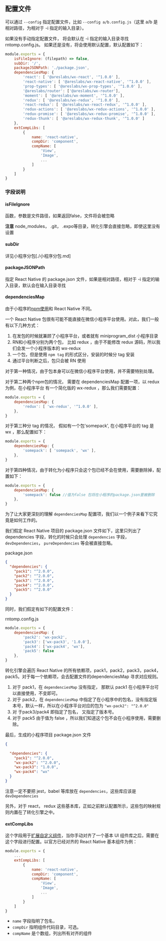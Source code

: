 ## 配置文件

可以通过 `--config` 指定配置文件，比如 `--config a/b.config.js`（这里 a/b 是相对路径，为相对于 -i 指定的输入目录）。

如果没有手动指定配置文件， 将会默认在 -i 指定的输入目录寻找 rntomp.config.js。 如果还是没有，将会使用默认配置，默认配置如下：

```javascript
module.exports = { 
    isFileIgnore: (filepath) => false,
    subDir: '/',
    packageJSONPath: './package.json',
    dependenciesMap: { 
        'react': [ '@areslabs/wx-react', '^1.0.0' ],
        'react-native': [ '@areslabs/wx-react-native', '^1.0.0' ],
        'prop-types': [ '@areslabs/wx-prop-types', '^1.0.0' ],
        '@areslabs/router': ['@areslabs/wx-router'],
        'moment': [ '@areslabs/wx-moment', '^1.0.0' ],
        'redux': [ '@areslabs/wx-redux', '^1.0.0' ],
        'react-redux': [ '@areslabs/wx-react-redux', '^1.0.0' ],
        'redux-actions': [ '@areslabs/wx-redux-actions', '^1.0.0' ],
        'redux-promise': [ '@areslabs/wx-redux-promise', '^1.0.0' ],
        'redux-thunk': [ '@areslabs/wx-redux-thunk', '^1.0.0' ]
    },
    extCompLibs: [
        {
            name: 'react-native',
            compDir: 'component',
            compName: [
                'View',
                'Image',
                ...
            ]
        }
    ]
}
```

### 字段说明

#### isFileIgnore

函数，参数是文件路径，如果返回false，文件将会被忽略

**注意** node_modules， .git， .expo等目录，转化引擎会直接忽略，即使这里没有设置


#### subDir

详见小程序分包[./小程序分包.md]

#### packageJSONPath

指定 React Native 的 package.json 文件，如果是相对路径，相对于 -i 指定的输入目录，默认会在输入目录寻找

#### dependenciesMap

由于小程序的[npm使用](https://developers.weixin.qq.com/miniprogram/dev/devtools/npm.html?search-key=npm)和 React Native 不同。

一个 React Native 包很有可能不能直接在微信小程序平台使用。对此，我们一般有以下几种方式：

1. 在发包的时候就兼顾了小程序平台，或者就有 miniprogram_dist 小程序目录
2. RN和小程序分别为两个包， 比如 redux ，由于不能修改 redux 源码，所以我们会发一个小程序版本的 wx-redux
3. 一个包，但是使用 `npm tag` 的形式区分，安装的时候分 tag 安装
4. 通过平台判断之后，包只会被 RN 使用

对于第一种情况，由于包本身可以在微信小程序平台使用，并不需要特别处理。 

对于第二种两个npm包的情况， 需要在 dependenciesMap 配置一项，以 redux 为例，在小程序平台 有一个简化版的 wx-redux ，那么我们需要配置：

```javascript
module.exports = {
    dependenciesMap: {
        'redux': [ 'wx-redux', '^1.0.0' ],
    },
}
```

对于第三种分 tag 的情况， 假如有一个包'somepack', 在小程序平台的 tag 是 wx ，那么配置如下： 

```javascript
module.exports = {
    dependenciesMap: {
        'somepack': [ 'somepack', 'wx' ],
    },
}
```

对于第四种情况，由于转化为小程序只会这个包已经不会在使用，需要删除掉，配置如下： 

```javascript
module.exports = {
    dependenciesMap: {
        'somepack': false //值为false 包将在小程序的package.json里被删除
    },
}
```

为了让大家更深刻的理解 `dependenciesMap` 配置项，我们以一个例子来看下它究竟是如何工作的。

我们假定 React Native 项目的 package.json 文件如下，这里只列出了 dependencies 字段，转化的时候只会处理 `dependencies` 字段，`devDependencies`， `pureDependencies` 等会被直接忽略。

package.json

```json
{ 
  "dependencies": {
    "pack1": "^2.0.0",
    "pack2": "^2.0.0",
    "pack3": "^2.0.0",
    "pack4": "^2.0.0",
    "pack5": "^2.0.0"
  }
}
```

同时，我们假定有如下的配置文件：

rntomp.config.js

```javascript
module.exports = {
    dependenciesMap: {
        'pack2': 'wx-pack2',
        'pack3': ['wx-pack3', '1.0.0'],
        'pack4': ['wx-pack4', 'wx'],
        'pack5': false
    },
}
```

转化引擎会遍历 React Native 的所有依赖项，pack1，pack2，pack3，pack4，pack5。对于每一个依赖项，会去配置文件的dependenciesMap 寻求对应规则。
1. 对于 pack1，在 `dependenciesMap` 没有指定， 那默认 pack1 在小程序平台可以直接使用，不变即可。
2. 对于 pack2，在 `dependenciesMap` 中指定了在小程序中的包名，没有指定版本号，默认一样，所以在小程序平台对应的包为 `"wx-pack2": "^2.0.0"`
3. 对 于pack3/pack4 即指定了包名， 又指定了版本号。 
4. 对于 pack5 由于值为 false ，所以我们知道这个包不会在小程序使用，需要删除。
 
最后，生成的小程序项目 package.json 文件

```json
{
  
  "dependencies": {
    "pack1": "^2.0.0",
    "wx-pack2": "^2.0.0",
    "wx-pack3": "1.0.0",
    "wx-pack4": "wx"
  }
}
```

注意一定不要把 jest，babel 等库放在 `dependencies`，这些库应该是 `devDependencies`

另外，对于 react， redux 这些基本库，正如之前默认配置所示，这些包的映射规则内置在了转化引擎之中。 

#### extCompLibs

这个字段用于[扩展自定义组件](./自定义组件库扩展.md)，当你手动对齐了一个基本 UI 组件库之后，需要在这个字段进行配置。以官方已经对齐的 React Native 基本组件为例：

```javascript
module.exports = { 
    ...
    extCompLibs: [
        {
            name: 'react-native',
            compDir: 'component',
            compName: [
                'View',
                'Image',
                ...
            ]
        }
    ]
}
```
- `name` 字段指明了包名， 
- `compDir` 指明组件代码目录，可选。 
- `compName` 是个数组，列出所有对齐的组件
 